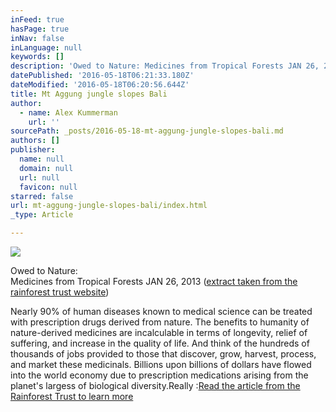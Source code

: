 ```yaml
---
inFeed: true
hasPage: true
inNav: false
inLanguage: null
keywords: []
description: 'Owed to Nature: Medicines from Tropical Forests JAN 26, 2013 (extract taken from the rainforest trust website)'
datePublished: '2016-05-18T06:21:33.180Z'
dateModified: '2016-05-18T06:20:56.644Z'
title: Mt Aggung jungle slopes Bali
author:
  - name: Alex Kummerman
    url: ''
sourcePath: _posts/2016-05-18-mt-aggung-jungle-slopes-bali.md
authors: []
publisher:
  name: null
  domain: null
  url: null
  favicon: null
starred: false
url: mt-aggung-jungle-slopes-bali/index.html
_type: Article

---
```

![](https://the-grid-user-content.s3-us-west-2.amazonaws.com/33a8da96-eb39-4c61-a7bd-060fe5f4d2b0.jpg)

Owed to Nature:  
Medicines from Tropical Forests JAN 26, 2013 ([extract taken from the rainforest trust website][0])

Nearly 90% of human diseases known to medical science can be treated with prescription drugs derived from nature. The benefits to humanity of nature-derived medicines are incalculable in terms of longevity, relief of suffering, and increase in the quality of life. And think of the hundreds of thousands of jobs provided to those that discover, grow, harvest, process, and market these medicinals. Billions upon billions of dollars have flowed into the world economy due to prescription medications arising from the planet's largess of biological diversity.Really :[Read the article from the Rainforest Trust to learn more][0]

[0]: https://www.rainforesttrust.org/news/owed-to-nature-medicines-from-tropical-forests/